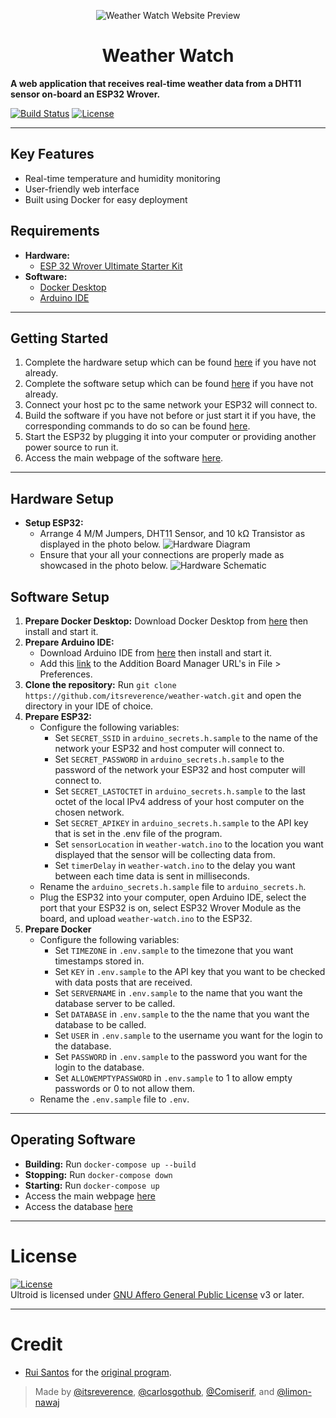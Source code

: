 <p align="center">
  <img src="https://github.com/itsreverence/weather-watch/blob/main/assets/preview.png" alt="Weather Watch Website Preview">
</p>
<h1 align="center">
  <b>Weather Watch</b>
</h1>

<b>A web application that receives real-time weather data from a DHT11 sensor on-board an ESP32 Wrover.</b>

[![Build Status](https://img.shields.io/badge/build-testing-brightgreen)](https://github.com/itsreverence/weather-watch/tree/main)
[![License](https://img.shields.io/badge/License-AGPL-yellow.svg)](https://github.com/itsreverence/weather-watch/blob/main/LICENSE) 

---

## Key Features

* Real-time temperature and humidity monitoring
* User-friendly web interface
* Built using Docker for easy deployment

## Requirements

* **Hardware:**
    * [ESP 32 Wrover Ultimate Starter Kit](https://www.amazon.com/FREENOVE-Ultimate-ESP32-WROVER-Included-Compatible/dp/B0CJJJ7BCY/ref=sr_1_3?sr=8-3) 
* **Software:**
    * [Docker Desktop](https://www.docker.com/products/docker-desktop/)
    * [Arduino IDE](https://www.arduino.cc/en/software)

---

## Getting Started
1. Complete the hardware setup which can be found [here](#Hardware-Setup) if you have not already.
2. Complete the software setup which can be found [here](#Software-Setup) if you have not already.
3. Connect your host pc to the same network your ESP32 will connect to.
4. Build the software if you have not before or just start it if you have, the corresponding commands to do so can be found [here](#Operating-Software).
5. Start the ESP32 by plugging it into your computer or providing another power source to run it.
6. Access the main webpage of the software [here](http://localhost/esp-weather-station.php).

---

## Hardware Setup
* **Setup ESP32:**
     * Arrange 4 M/M Jumpers, DHT11 Sensor, and 10 kΩ Transistor as displayed in the photo below.
![Hardware Diagram](https://github.com/itsreverence/weather-watch/blob/main/assets/hardware.png)
     * Ensure that your all your connections are properly made as showcased in the photo below.
![Hardware Schematic](https://github.com/itsreverence/weather-watch/blob/main/assets/schematic.png)

## Software Setup
1. **Prepare Docker Desktop:** Download Docker Desktop from [here](https://www.docker.com/products/docker-desktop/) then install and start it.
2. **Prepare Arduino IDE:**
      * Download Arduino IDE from [here](https://www.arduino.cc/en/software) then install and start it.
      * Add this [link](https://dl.espressif.com/dl/package_esp32_index.json) to the Addition Board Manager URL's in File > Preferences.
3. **Clone the repository:** Run `git clone https://github.com/itsreverence/weather-watch.git` and open the directory in your IDE of choice.
4. **Prepare ESP32:**
    * Configure the following variables:
      * Set `SECRET_SSID` in `arduino_secrets.h.sample` to the name of the network your ESP32 and host computer will connect to.
      * Set `SECRET_PASSWORD` in `arduino_secrets.h.sample` to the password of the network your ESP32 and host computer will connect to.
      * Set `SECRET_LASTOCTET` in `arduino_secrets.h.sample` to the last octet of the local IPv4 address of your host computer on the chosen network.
      * Set `SECRET_APIKEY` in `arduino_secrets.h.sample` to the API key that is set in the .env file of the program.
      * Set `sensorLocation` in `weather-watch.ino` to the location you want displayed that the sensor will be collecting data from.
      * Set `timerDelay` in `weather-watch.ino` to the delay you want between each time data is sent in milliseconds.
    * Rename the `arduino_secrets.h.sample` file to `arduino_secrets.h`.
    * Plug the ESP32 into your computer, open Arduino IDE, select the port that your ESP32 is on, select ESP32 Wrover Module as the board, and upload `weather-watch.ino` to the ESP32.
5. **Prepare Docker**
   * Configure the following variables:
      * Set `TIMEZONE` in `.env.sample` to the timezone that you want timestamps stored in.
      * Set `KEY` in `.env.sample` to the API key that you want to be checked with data posts that are received.
      * Set `SERVERNAME` in `.env.sample` to the name that you want the database server to be called.
      * Set `DATABASE` in `.env.sample` to the the name that you want the database to be called.
      * Set `USER` in `.env.sample` to the username you want for the login to the database.
      * Set `PASSWORD` in `.env.sample` to the password you want for the login to the database.
      * Set `ALLOWEMPTYPASSWORD` in `.env.sample` to 1 to allow empty passwords or 0 to not allow them.
   * Rename the `.env.sample` file to `.env`.

---

## Operating Software
* **Building:** Run `docker-compose up --build`
* **Stopping:** Run `docker-compose down`
* **Starting:** Run `docker-compose up`
* Access the main webpage [here](http://localhost/esp-weather-station.php)
* Access the database [here](http://localhost:8001)

---

# License
[![License](https://www.gnu.org/graphics/agplv3-155x51.png)](LICENSE)   
Ultroid is licensed under [GNU Affero General Public License](https://www.gnu.org/licenses/agpl-3.0.en.html) v3 or later.

---

# Credit
* [Rui Santos](https://randomnerdtutorials.com/about) for the [original program](https://github.com/RuiSantosdotme/Cloud-Weather-Station-ESP32-ESP8266).

> Made by [@itsreverence](https://github.com/itsreverence), [@carlosgothub](https://github.com/carlosgothub), [@Comiserif](https://github.com/Comiserif), and [@limon-nawaj](https://github.com/limon-nawaj)    